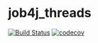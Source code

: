 # job4j_threads
[![Build Status](https://app.travis-ci.com/shabelnikilya/job4j_threads.svg?branch=main)](https://app.travis-ci.com/shabelnikilya/job4j_threads)
[![codecov](https://codecov.io/gh/shabelnikilya/job4j_threads/branch/master/graph/badge.svg?token=AZUBOMPXZM)](https://codecov.io/gh/shabelnikilya/job4j_threads)